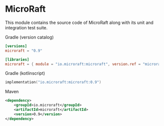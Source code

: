 # MicroRaft

This module contains the source code of MicroRaft along with its unit and
integration test suite.

Gradle (version catalog)

```toml
[versions]
microraft = "0.9"

[libraries]
microraft = { module = "io.microraft:microraft", version.ref = "microraft" }
```

Gradle (kotlinscript)

```kotlin
implementation("io.microraft:microraft:0.9")
```

Maven

```xml
<dependency>
    <groupId>io.microraft</groupId>
    <artifactId>microraft</artifactId>
    <version>0.9</version>
</dependency>
```